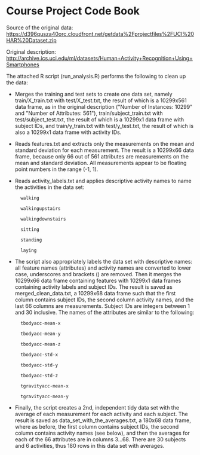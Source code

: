 # Course Project Code Book

Source of the original data: <https://d396qusza40orc.cloudfront.net/getdata%2Fprojectfiles%2FUCI%20HAR%20Dataset.zip>

Original description: <http://archive.ics.uci.edu/ml/datasets/Human+Activity+Recognition+Using+Smartphones>

The attached R script (run_analysis.R) performs the following to clean up the data:

-   Merges the training and test sets to create one data set, namely train/X_train.txt with test/X_test.txt, the result of which is a 10299x561 data frame, as in the original description ("Number of Instances: 10299" and "Number of Attributes: 561"), train/subject_train.txt with test/subject_test.txt, the result of which is a 10299x1 data frame with subject IDs, and train/y_train.txt with test/y_test.txt, the result of which is also a 10299x1 data frame with activity IDs.

-   Reads features.txt and extracts only the measurements on the mean and standard deviation for each measurement. The result is a 10299x66 data frame, because only 66 out of 561 attributes are measurements on the mean and standard deviation. All measurements appear to be floating point numbers in the range (-1, 1).

-   Reads activity_labels.txt and applies descriptive activity names to name the activities in the data set:

    ```         
      walking  

      walkingupstairs  

      walkingdownstairs  

      sitting  

      standing  

      laying  
    ```

-   The script also appropriately labels the data set with descriptive names: all feature names (attributes) and activity names are converted to lower case, underscores and brackets () are removed. Then it merges the 10299x66 data frame containing features with 10299x1 data frames containing activity labels and subject IDs. The result is saved as merged_clean_data.txt, a 10299x68 data frame such that the first column contains subject IDs, the second column activity names, and the last 66 columns are measurements. Subject IDs are integers between 1 and 30 inclusive. The names of the attributes are similar to the following:

    ```         
      tbodyacc-mean-x   

      tbodyacc-mean-y   

      tbodyacc-mean-z   

      tbodyacc-std-x  

      tbodyacc-std-y  

      tbodyacc-std-z  

      tgravityacc-mean-x  

      tgravityacc-mean-y  
    ```

-   Finally, the script creates a 2nd, independent tidy data set with the average of each measurement for each activity and each subject. The result is saved as data_set_with_the_averages.txt, a 180x68 data frame, where as before, the first column contains subject IDs, the second column contains activity names (see below), and then the averages for each of the 66 attributes are in columns 3...68. There are 30 subjects and 6 activities, thus 180 rows in this data set with averages.
